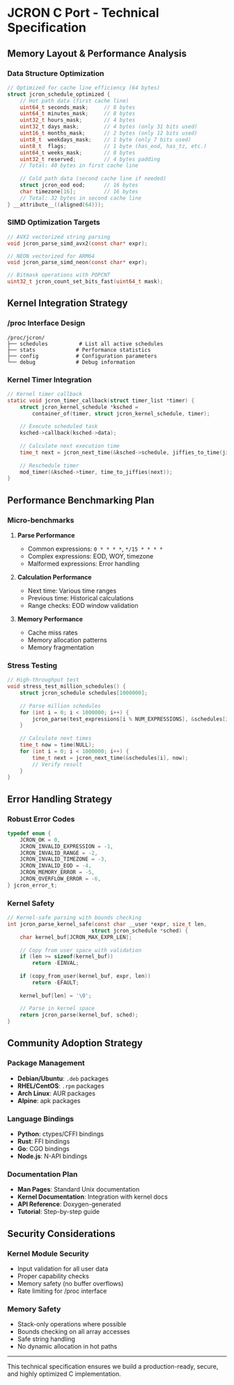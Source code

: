 # JCRON C Port - Technical Specification

## Memory Layout & Performance Analysis

### Data Structure Optimization

```c
// Optimized for cache line efficiency (64 bytes)
struct jcron_schedule_optimized {
    // Hot path data (first cache line)
    uint64_t seconds_mask;     // 8 bytes
    uint64_t minutes_mask;     // 8 bytes  
    uint32_t hours_mask;       // 4 bytes
    uint32_t days_mask;        // 4 bytes (only 31 bits used)
    uint16_t months_mask;      // 2 bytes (only 12 bits used)
    uint8_t  weekdays_mask;    // 1 byte (only 7 bits used)
    uint8_t  flags;            // 1 byte (has_eod, has_tz, etc.)
    uint64_t weeks_mask;       // 8 bytes
    uint32_t reserved;         // 4 bytes padding
    // Total: 40 bytes in first cache line
    
    // Cold path data (second cache line if needed)
    struct jcron_eod eod;      // 16 bytes
    char timezone[16];         // 16 bytes
    // Total: 32 bytes in second cache line
} __attribute__((aligned(64)));
```

### SIMD Optimization Targets

```c
// AVX2 vectorized string parsing
void jcron_parse_simd_avx2(const char* expr);

// NEON vectorized for ARM64
void jcron_parse_simd_neon(const char* expr);

// Bitmask operations with POPCNT
uint32_t jcron_count_set_bits_fast(uint64_t mask);
```

## Kernel Integration Strategy

### /proc Interface Design

```
/proc/jcron/
├── schedules          # List all active schedules
├── stats             # Performance statistics
├── config            # Configuration parameters
└── debug             # Debug information
```

### Kernel Timer Integration

```c
// Kernel timer callback
static void jcron_timer_callback(struct timer_list *timer) {
    struct jcron_kernel_schedule *ksched = 
        container_of(timer, struct jcron_kernel_schedule, timer);
    
    // Execute scheduled task
    ksched->callback(ksched->data);
    
    // Calculate next execution time
    time_t next = jcron_next_time(&ksched->schedule, jiffies_to_time(jiffies));
    
    // Reschedule timer
    mod_timer(&ksched->timer, time_to_jiffies(next));
}
```

## Performance Benchmarking Plan

### Micro-benchmarks

1. **Parse Performance**
   - Common expressions: `0 * * * *`, `*/15 * * * *`
   - Complex expressions: EOD, WOY, timezone
   - Malformed expressions: Error handling

2. **Calculation Performance**
   - Next time: Various time ranges
   - Previous time: Historical calculations
   - Range checks: EOD window validation

3. **Memory Performance**
   - Cache miss rates
   - Memory allocation patterns
   - Memory fragmentation

### Stress Testing

```c
// High-throughput test
void stress_test_million_schedules() {
    struct jcron_schedule schedules[1000000];
    
    // Parse million schedules
    for (int i = 0; i < 1000000; i++) {
        jcron_parse(test_expressions[i % NUM_EXPRESSIONS], &schedules[i]);
    }
    
    // Calculate next times
    time_t now = time(NULL);
    for (int i = 0; i < 1000000; i++) {
        time_t next = jcron_next_time(&schedules[i], now);
        // Verify result
    }
}
```

## Error Handling Strategy

### Robust Error Codes

```c
typedef enum {
    JCRON_OK = 0,
    JCRON_INVALID_EXPRESSION = -1,
    JCRON_INVALID_RANGE = -2,
    JCRON_INVALID_TIMEZONE = -3,
    JCRON_INVALID_EOD = -4,
    JCRON_MEMORY_ERROR = -5,
    JCRON_OVERFLOW_ERROR = -6,
} jcron_error_t;
```

### Kernel Safety

```c
// Kernel-safe parsing with bounds checking
int jcron_parse_kernel_safe(const char __user *expr, size_t len,
                           struct jcron_schedule *sched) {
    char kernel_buf[JCRON_MAX_EXPR_LEN];
    
    // Copy from user space with validation
    if (len >= sizeof(kernel_buf))
        return -EINVAL;
    
    if (copy_from_user(kernel_buf, expr, len))
        return -EFAULT;
    
    kernel_buf[len] = '\0';
    
    // Parse in kernel space
    return jcron_parse(kernel_buf, sched);
}
```

## Community Adoption Strategy

### Package Management
- **Debian/Ubuntu**: `.deb` packages
- **RHEL/CentOS**: `.rpm` packages  
- **Arch Linux**: AUR packages
- **Alpine**: apk packages

### Language Bindings
- **Python**: ctypes/CFFI bindings
- **Rust**: FFI bindings
- **Go**: CGO bindings
- **Node.js**: N-API bindings

### Documentation Plan
- **Man Pages**: Standard Unix documentation
- **Kernel Documentation**: Integration with kernel docs
- **API Reference**: Doxygen-generated
- **Tutorial**: Step-by-step guide

## Security Considerations

### Kernel Module Security
- Input validation for all user data
- Proper capability checks
- Memory safety (no buffer overflows)
- Rate limiting for /proc interface

### Memory Safety
- Stack-only operations where possible
- Bounds checking on all array accesses
- Safe string handling
- No dynamic allocation in hot paths

---

This technical specification ensures we build a production-ready, secure, and highly optimized C implementation.

